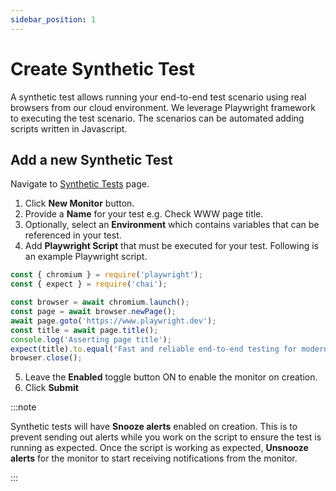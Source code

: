 ```yaml
---
sidebar_position: 1
---
```


# Create Synthetic Test

A synthetic test allows running your end-to-end test scenario using real browsers from our cloud environment. We leverage Playwright framework to executing the test scenario. The scenarios can be automated adding scripts written in Javascript.

## Add a new Synthetic Test

Navigate to [Synthetic Tests](https://app.devraven.io/app/syntheticTests) page.

1. Click **New Monitor** button.
2. Provide a **Name** for your test e.g. Check WWW page title.
3. Optionally, select an **Environment** which contains variables that can be referenced in your test.
4. Add **Playwright Script** that must be executed for your test. Following is an example Playwright script.

```js
const { chromium } = require('playwright');
const { expect } = require('chai');

const browser = await chromium.launch();    
const page = await browser.newPage();
await page.goto('https://www.playwright.dev');
const title = await page.title();
console.log('Asserting page title');
expect(title).to.equal('Fast and reliable end-to-end testing for modern web apps | Playwright');
browser.close();    
```

5. Leave the **Enabled** toggle button ON to enable the monitor on creation.
6. Click **Submit**


:::note

Synthetic tests will have **Snooze alerts** enabled on creation. This is to prevent sending out alerts while you work on the script to ensure the test is running as expected. Once the script is working as expected, **Unsnooze alerts** for the monitor to start receiving notifications from the monitor.

:::

